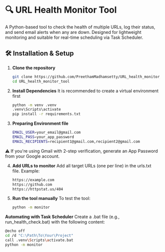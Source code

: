 # 🔍 URL Health Monitor Tool

A Python-based tool to check the health of multiple URLs, log their status, and send email alerts when any are down. Designed for lightweight monitoring and suitable for real-time scheduling via Task Scheduler.

## 🛠️ Installation & Setup

1. **Clone the repository**  
   ```bash
   git clone https://github.com/PreethamMadhamsetty/URL_health_monitor_tool.git
   cd URL_health_monitor_tool
   
2. **Install Dependencies**
It is recommended to create a virtual environment first
   ```bash
   python -m venv .venv
   .venv\Scripts\activate
   pip install -r requirements.txt

3. **Preparing Environment file**
   ```bash
   EMAIL_USER=your_email@gmail.com
   EMAIL_PASS=your_app_password
   EMAIL_RECIPIENTS=recipient1@gmail.com,recipient2@gmail.com
⚠️ If you're using Gmail with 2-step verification, generate an App Password from your Google account.

4. **Add URLs to monitor**
Add all target URLs (one per line) in the urls.txt file. Example:
   ```bash
   https://example.com
   https://github.com
   https://httpstat.us/404

5. **Run the tool manually**
To test the tool:
   ```bash
   python -m monitor

**Automating with Task Scheduler**
Create a .bat file (e.g., run_health_check.bat) with the following content:
   ```bash
   @echo off
   cd /d "C:\Path\To\Your\Project"
   call .venv\Scripts\activate.bat
   python -m monitor




